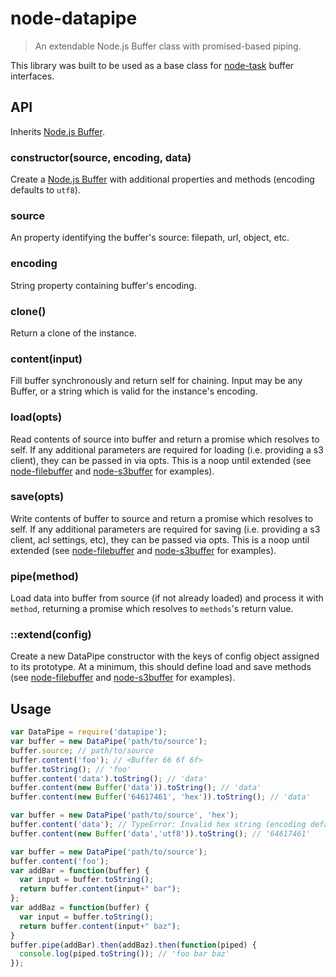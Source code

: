 # node-datapipe
> An extendable Node.js Buffer class with promised-based piping.

This library was built to be used as a base class for [node-task](http://github.com/node-task/spec) buffer interfaces.

## API
Inherits [Node.js Buffer](http://nodejs.org/api/buffer.html).

### constructor(source, encoding, data)
Create a [Node.js Buffer](http://nodejs.org/api/buffer.html) with additional properties and methods (encoding defaults to `utf8`).

### source
An property identifying the buffer's source: filepath, url, object, etc.

### encoding
String property containing buffer's encoding.

### clone()
Return a clone of the instance.

### content(input)
Fill buffer synchronously and return self for chaining.  Input may be any Buffer, or a string which is valid for the instance's encoding.

### load(opts)
Read contents of source into buffer and return a promise which resolves to self.  If any additional parameters are required for loading (i.e. providing a s3 client), they can be passed in via opts.  This is a noop until extended (see [node-filebuffer] and [node-s3buffer] for examples).

### save(opts)
Write contents of buffer to source and return a promise which resolves to self.  If any additional parameters are required for saving (i.e. providing a s3 client, acl settings, etc), they can be passed via opts.  This is a noop until extended (see [node-filebuffer] and [node-s3buffer] for examples).

### pipe(method)
Load data into buffer from source (if not already loaded) and process it with `method`, returning a promise which resolves to `methods`'s return value.

### ::extend(config)
Create a new DataPipe constructor with the keys of config object assigned to its prototype.  At a minimum, this should define load and save methods (see [node-filebuffer] and [node-s3buffer] for examples).

## Usage
```js
var DataPipe = require('datapipe');
var buffer = new DataPipe('path/to/source');
buffer.source; // path/to/source
buffer.content('foo'); // <Buffer 66 6f 6f>
buffer.toString(); // 'foo'
buffer.content('data').toString(); // 'data'
buffer.content(new Buffer('data')).toString(); // 'data'
buffer.content(new Buffer('64617461', 'hex')).toString(); // 'data'

var buffer = new DataPipe('path/to/source', 'hex');
buffer.content('data'); // TypeError: Invalid hex string (encoding defaults to hex)
buffer.content(new Buffer('data','utf8')).toString(); // '64617461'

var buffer = new DataPipe('path/to/source');
buffer.content('foo');
var addBar = function(buffer) {
  var input = buffer.toString();
  return buffer.content(input+" bar");
};
var addBaz = function(buffer) {
  var input = buffer.toString();
  return buffer.content(input+" baz");
}
buffer.pipe(addBar).then(addBaz).then(function(piped) {
  console.log(piped.toString()); // 'foo bar baz'
});
```

[node-filebuffer]: https://github.com/node-task/filebuffer/blob/master/lib/filebuffer.js
[node-s3buffer]: https://github.com/node-task/s3buffer/blob/master/lib/s3buffer.js
